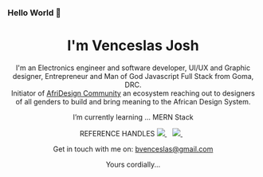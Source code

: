 ### Hello World 👋

<h1 align='center'>
   I'm Venceslas Josh
</h1>
<p align='center'>
    I'm an Electronics engineer and software developer, UI/UX and Graphic designer, Entrepreneur and Man of God
    Javascript Full Stack from Goma, DRC. <br />
  Initiator of <a href="https://twitter.com/afridesignc">AfriDesign Community</a> an ecosystem reaching out to designers of all genders to build and bring meaning to the African Design System.
</p>
<p align='center'>
    I’m currently learning ... MERN Stack  
</p>
<p align='center'>
    REFERENCE HANDLES
  <a href="https://www.linkedin.com/in/venceslas-burongu-8271b519a/">
    <img src="https://img.shields.io/badge/linkedin-%230077B5.svg?&style=for-the-badge&logo=linkedin&logoColor=white" />
  </a>&nbsp;&nbsp;
  <a href="https://twitter.com/bvenceslas">    
    <img src="https://img.shields.io/badge/twitter-%230077B5.svg?&style=for-the-badge&logo=twitter&logoColor=white" />        
  </a>&nbsp;&nbsp;
</p>

<p align='center'>
  Get in touch with me on: <a href='mailto:bvenceslas@gmail.com'>bvenceslas@gmail.com</a>
</p>

<p align='center'>
    Yours cordially...
</p>

<!--
**bvenceslas/bvenceslas** is a ✨ _special_ ✨ repository because its `README.md` (this file) appears on your GitHub profile.

Here are some ideas to get you started:

- 🔭 I’m currently working on ...
- 🌱 I’m currently learning ...
- 👯 I’m looking to collaborate on ...
- 🤔 I’m looking for help with ...
- 💬 Ask me about ...
- 📫 How to reach me: ...
- 😄 Pronouns: ...
- ⚡ Fun fact: ...
-->
